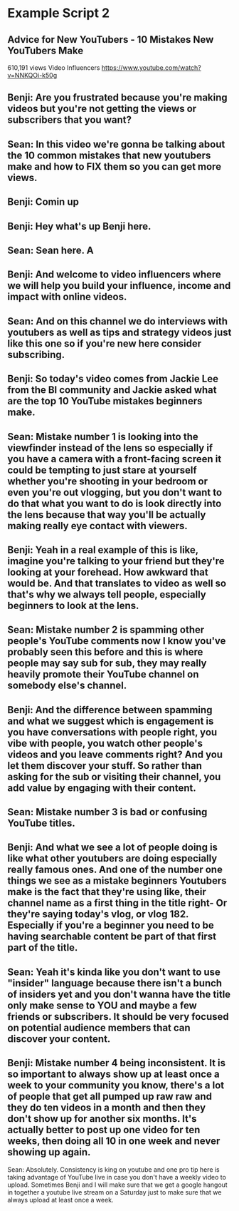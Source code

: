 # Example Script 2

## Advice for New YouTubers - 10 Mistakes New YouTubers Make
610,191 views
Video Influencers
https://www.youtube.com/watch?v=NNKQOi-k50g

Benji: Are you frustrated because you're making videos but you're not getting the views or subscribers that you want?
---
Sean: In this video we're gonna be talking about the 10 common mistakes that new youtubers make and how to FIX them so you can get more views.
---
Benji: Comin up
---
Benji: Hey what's up Benji here.
---
Sean: Sean here. A
---
Benji: And welcome to video influencers where we will help you build your influence, income and impact with online videos.
---
Sean: And on this channel we do interviews with youtubers as well as tips and strategy videos just like this one so if you're new here consider subscribing.
---
Benji: So today's video comes from Jackie Lee from the BI community and Jackie asked what are the top 10 YouTube mistakes beginners make.
---
Sean: Mistake number 1 is looking into the viewfinder instead of the lens so especially if you have a camera with a front-facing screen it could be tempting to just stare at yourself whether you're shooting in your bedroom or even you're out vlogging, but you don't want to do that what you want to do is look directly into the lens because that way you'll be actually making really eye contact with viewers.
---
Benji: Yeah in a real example of this is like, imagine you're talking to your friend but they're looking at your forehead. How awkward that would be. And that translates to video as well so that's why we always tell people, especially beginners to look at the lens.
---
Sean: Mistake number 2 is spamming other people's YouTube comments now I know you've probably seen this before and this is where people may say sub for sub, they may really heavily promote their YouTube channel on somebody else's channel.
---
Benji: And the difference between spamming and what we suggest which is engagement is you have conversations with people right, you vibe with people, you watch other people's videos and you leave comments right? And you let them discover your stuff. So rather than asking for the sub or visiting their channel, you add value by engaging with their content.
---
Sean: Mistake number 3 is bad or confusing YouTube titles.
---
Benji: And what we see a lot of people doing is like what other youtubers are doing especially really famous ones. And one of the number one things we see as a mistake beginners Youtubers make is the fact that they're using like, their channel name as a first thing in the title right- Or they're saying today's vlog, or vlog 182. Especially if you're a beginner you need to be having searchable content be part of that first part of the title.
---
Sean: Yeah it's kinda like you don't want to use "insider" language because there isn't a bunch of insiders yet and you don't wanna have the title only make sense to YOU and maybe a few friends or subscribers. It should be very focused on potential audience members that can discover your content.
---
Benji: Mistake number 4 being inconsistent. It is so important to always show up at least once a week to your community you know, there's a lot of people that get all pumped up raw raw and they do ten videos in a month and then they don't show up for another six months. It's actually better to post up one video for ten weeks, then doing all 10 in one week and never showing up again.
---
Sean: Absolutely. Consistency is king on youtube and one pro tip here is taking advantage of YouTube live in case you don't have a weekly video to upload. Sometimes Benji and I will make sure that we get a google hangout in together a youtube live stream on a Saturday just to make sure that we always upload at least once a week.

